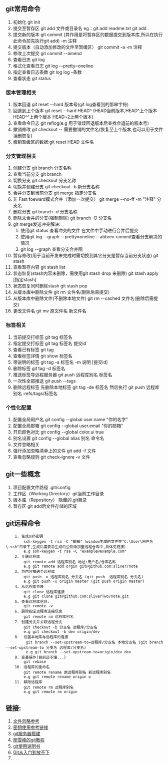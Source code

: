 ## git常用命令
1. 初始化 git init
2. 提交至暂存区  git add 文件或目录名 eg：git add readme.txt git add .
3. 提交新的版本 git commit (其作用是将暂存区的数据提交到版本库,所以在执行此命令前先执行git add) -m 注释
4. 提交版本（自动添加修改的文件至暂缓区） git commit -a -m 注释
5. 修改上次提交 git commit --amend
6. 查看日志 git log
7. 格式化查看日志 git log --pretty=oneline
8. 指定查看日志条数 git log log -条数
9. 查看状态 git status

### 版本管理相关
1. 版本回退 git reset --hard 版本号(git log查看到的那串字符) 
2. 回退到上个版本 git reset --hard HEAD^ (HEAD当前版本,HEAD^上个版本 HEAD^^上两个版本 HEAD~2上两个版本)
3. 查看命令日志 git reflog(e.g 用于错误回退版本后查找会退前的版本号)
4. 撤销修改 git checkout -- 需要撤销的文件名(恢复至上个版本,也可以用于文件误删恢复)
5. 撤销暂缓区的数据:git reset HEAD 文件名

### 分支管理相关
1. 创建分支 git branch 分支名称
2. 查看当前分支 git branch
3. 切换分支 git checkout 分支名称
4. 切换并创建分支 git checkout -b 新分支名称
5. 合并分支到当前分支 git merge 指定分支名
6. 非 Fast foeward模式合并（添加一次提交） git merge --no-ff -m "注释" 分支名
7. 删除分支 git branch -d 分支名称
8. 删除未合并的分支(强制删除) git branch -D 分支名
9. git merge发送冲突解决:
	1. 使用git status 查看冲突的文件 在文件中手动进行合并后提交 
	2. 使用git log --graph --pretty=oneline --abbrev-commit查看分支解决的情况
	3. git log --graph 查看分支合并图
10. 暂存修改(用于当前开发未完成时需切换到其它分支是暂存当前分支状态) git stash
11. 查看暂存内容 git stash list
12. 状态恢复(stash内容未删除，需使用git stash drop 来删除) git stash apply  [指定stash]
13. 状态恢复同时删除stash git stash pop
14. 从版本库中删除文件 git rm 文件名(删除后需提交)
15. 从版本库中删除文件(不删除本地文件) git rm --cached 文件名(删除后需提交)
16. 更改文件名 git mv 原文件名 新文件名

###  标签相关
1. 当前提交打标签 git tag 标签名
2. 指定提交打标签 git tag  标签名 提交id
3. 查看已有标签 git tag
4. 查看标签详情 git show 标签名
5. 带说明的标签 git tag -a 标签名 -m 说明 [提交id]
6. 删除标签 git tag -d 标签名
7. 推送标签导远程服务器 git push 远程库别名 标签名 
8. 一次性全部推送  git push --tags
9. 删除远程标签 先删除本地标签 git tag -de 标签名 然后执行 git push 远程库别名 :refs/tags/标签名

###  个性化配置
1. 配置全局用户名 git config --global user.name "你的名字"
2. 配置全局邮箱 git config --global user.email "你的邮箱"
3. 开启颜色对比 git config --global color.ui true
4. 别名设置 git config --global alias 别名 命令名
5. 文件忽略相关
6. 强行添加忽略清单上的文件 git  add -f 文件
7. 查看忽略规则 git check-ignore -v 文件

## git一些概念
1. 项目配置文件路径 .git/config
2. 工作区（Working Directory）git当前工作目录
3. 版本库（Repository） 隐藏的.git目录
4. 暂存区 git add后文件存储的区域

## git远程命令

```
	1. 生成ssh密钥
		ssh-keygen -t rsa -C "邮箱"（window生成的文件在"C:\User\用户名\.ssh"目录下,生成后需要将生成的公钥添加至远程仓库中,具体见链接）
		e.g ssh-keygen -t rsa -C "example@example.com" 
	2. 关联远程库
		git remote add 远程库别名 地址:用户名/仓库名称
		e.g git remote add orgin git@github.com:sliver/note
	3. 将内容推送至远程库
		git push -u 远程库别名 分支名 (git push  远程库别名 分支名)
		e.g git push -u origin master (git push origin master)
	4. 从远程库克隆
		git clone 远程库连接
		e.g git clone git@github.com:sliverTwo/note.git
	5. 查看远程库信息:
		git remote -v
	6. 删除指定远程库连接信息
		git remote rm 远程库别名
	7. 创建分支并关联远程分支
		git checkout -b 分支名 远程库/分支名
		e.g git checkout -b dev origin/dev
	8.	设置本地库与远程库的连接
		 git branch --set-upstream-to=远程库/分支名 本地分支名 (git branch --set-upstream-to 分支名 远程库/分支名)
		 e.g git branch --set-upstream-to=origin/dev dev
	9. 变基操作(目前还不懂...)
		git rebase 
	10. 远程库的重命名
		git remote rename 原远程库别名 新远程库别名
		e.g git remote rename origin o
	11. 移除远程库
		git remote rm 远程库别名	
		e.g git remote rm origin	

```
	
## 链接:  
1. [文件忽略参考](https://www.liaoxuefeng.com/wiki/0013739516305929606dd18361248578c67b8067c8c017b000/0013758404317281e54b6f5375640abbb11e67be4cd49e0000)
2. [密钥使用参考链接](https://www.liaoxuefeng.com/wiki/0013739516305929606dd18361248578c67b8067c8c017b000/001374385852170d9c7adf13c30429b9660d0eb689dd43a000)
3. [git服务器搭建](https://www.liaoxuefeng.com/wiki/0013739516305929606dd18361248578c67b8067c8c017b000/00137583770360579bc4b458f044ce7afed3df579123eca000)
4. [廖雪峰的git教程](https://www.liaoxuefeng.com/wiki/0013739516305929606dd18361248578c67b8067c8c017b000)  
5. [git使用说明书](https://git-scm.com/book/zh/v2)
6. [Git从入门到放不下](https://mp.weixin.qq.com/s?__biz=MzU2MTI4MjI0MQ==&mid=2247486978&idx=1&sn=e65b25b6fcaa5bac230335f92481145c&chksm=fc7a63accb0deaba8ce67e723a8b5ffda7326c7e692b9d086d2988fece49b0a048476c62fd5f&mpshare=1&scene=1&srcid=&sharer_sharetime=1564912267355&sharer_shareid=e3504e1944eb3dd430f519b6bb0b06d7&key=1dba5b91472eb4eac37c405d26d405298b97a334519bcb25a6adc1bcb3e41229d30a721cc5e7c159dbdf7b1b2972d96b980aee3adca05f432e872b0a671d1742621284e46c890f1d1197122da46df906&ascene=1&uin=MTQwNzUzNTMxMw%3D%3D&devicetype=Windows+10&version=62060844&lang=en&pass_ticket=HZkK25BolGK8G4B%2FlI9TzKEAKtQrt%2FHMYeTR%2B2u2Bfu89t7bOzQNspmi9f0Ey2An)
7. 
